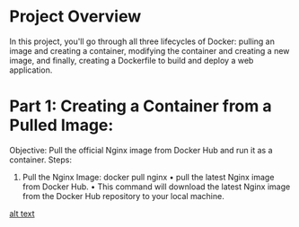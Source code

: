 # Project Overview

In this project, you'll go through all three lifecycles of Docker: pulling an image and creating a container, modifying the container and creating a new image, and finally, creating a Dockerfile to build and deploy a web application.

# Part 1: Creating a Container from a Pulled Image:
Objective: Pull the official Nginx image from Docker Hub and run it as a container.
Steps: 

1. Pull the Nginx Image:
docker pull nginx
    • pull the latest Nginx image from Docker Hub.
    • This command will download the latest Nginx image from the Docker Hub repository to your local machine.

[alt text](</day-3/screen-short/1.png>)

